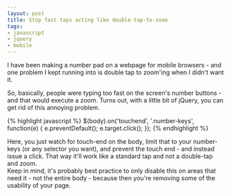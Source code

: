 ```yaml
---
layout: post
title: Stop fast taps acting like double-tap-to-zoom
tags:
- javascript
- jquery
- mobile
---
```


I have been making a number pad on a webpage for mobile browsers - and one problem I kept running into is double tap to zoom'ing when I didn't want it.

So, basically, people were typing too fast on the screen's number buttons - and that would execute a zoom.  Turns out, with a little bit of jQuery, you can get rid of this annoying problem.  

{% highlight javascript %}
$(body).on('touchend', '.number-keys', function(e) {
    e.preventDefault();
    e.target.click();
});
{% endhighlight %}    

Here, you just watch for touch-end on the body, limit that to your number-keys (or any selector you want), and prevent the touch end - and instead issue a click.  That way it'll work like a standard tap and not a double-tap and zoom.  
Keep in mind, it's probably best practice to only disable this on areas that need it - not the entire body - because then you're removing some of the usability of your page.
